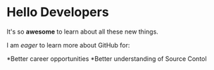 # Hello Developers

It's so **awesome** to learn about all these new things.

I am *eager* to learn more about GitHub for:

  *Better career opportunities
  *Better understanding of Source Contol
